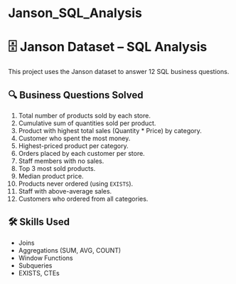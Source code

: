 # Janson_SQL_Analysis
# 🗄 Janson Dataset – SQL Analysis  

This project uses the Janson dataset to answer 12 SQL business questions.  

## 🔍 Business Questions Solved
1. Total number of products sold by each store.  
2. Cumulative sum of quantities sold per product.  
3. Product with highest total sales (Quantity * Price) by category.  
4. Customer who spent the most money.  
5. Highest-priced product per category.  
6. Orders placed by each customer per store.  
7. Staff members with no sales.  
8. Top 3 most sold products.  
9. Median product price.  
10. Products never ordered (using `EXISTS`).  
11. Staff with above-average sales.  
12. Customers who ordered from all categories.  

## 🛠 Skills Used
- Joins  
- Aggregations (SUM, AVG, COUNT)  
- Window Functions  
- Subqueries  
- EXISTS, CTEs  

